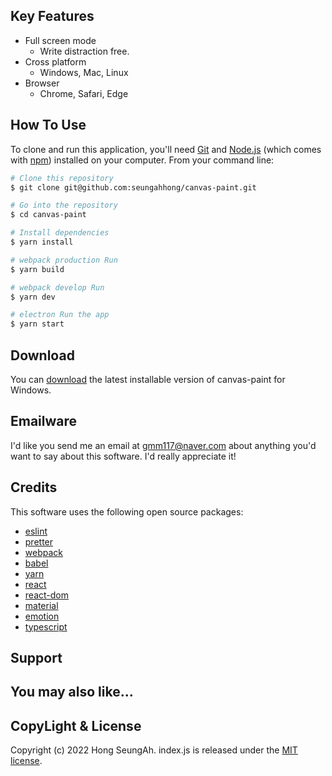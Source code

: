 ## Key Features

- Full screen mode
  - Write distraction free.
- Cross platform
  - Windows, Mac, Linux
- Browser
  - Chrome, Safari, Edge

## How To Use

To clone and run this application, you'll need [Git](https://git-scm.com) and [Node.js](https://nodejs.org/en/download/) (which comes with [npm](http://npmjs.com)) installed on your computer. From your command line:

```bash
# Clone this repository
$ git clone git@github.com:seungahhong/canvas-paint.git

# Go into the repository
$ cd canvas-paint

# Install dependencies
$ yarn install

# webpack production Run
$ yarn build

# webpack develop Run
$ yarn dev

# electron Run the app
$ yarn start
```

## Download

You can [download](https://github.com/seungahhong/canvas-paint) the latest installable version of canvas-paint for Windows.

## Emailware

I'd like you send me an email at <gmm117@naver.com> about anything you'd want to say about this software. I'd really appreciate it!

## Credits

This software uses the following open source packages:

- [eslint](https://eslint.org/)
- [pretter](https://prettier.io/)
- [webpack](https://webpack.js.org/)
- [babel](https://babeljs.io/)
- [yarn](https://yarnpkg.com/)
- [react](https://ko.reactjs.org/)
- [react-dom](https://www.npmjs.com/package/react-dom)
- [material](https://www.npmjs.com/package/@mui/material)
- [emotion](https://www.npmjs.com/package/emotion)
- [typescript](https://www.typescriptlang.org/)

## Support

## You may also like...

## CopyLight & License

Copyright (c) 2022 Hong SeungAh. index.js is released under the [MIT license](https://opensource.org/licenses/MIT).
